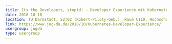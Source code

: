 ```yaml
---
title: Its the Developers, stupid! - Developer Experience mit Kubernetes, Draft und Skaffold steigern (Nicolas Byl)
date: 2018-10-18
location: TU Darmstadt, S2|02 (Robert-Piloty-Geb.), Raum C110, Hochschulstr. 10, 64289 Darmstadt
link: https://www.jug-da.de/2018/10/Kubernetes-Developer-Experience/
usergroup: jugda
type: usergroup
---
```

